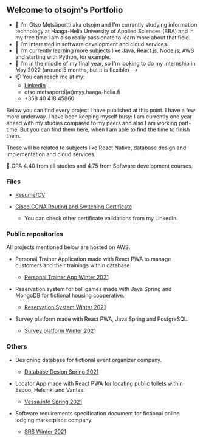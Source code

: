 ## Welcome to otsojm's Portfolio

- 👋 I’m Otso Metsäportti aka otsojm and I'm currently studying information technology at Haaga-Helia University of Applied Sciences (BBA) and 
      in my free time I am also really passionate to learn more about that field.
- 👀 I’m interested in software development and cloud services.
- 🌱 I’m currently learning more subjects like Java, React.js, Node.js, AWS and starting with Python, for example.
- 💞️ I’m in the middle of my final year, so I'm looking to do my internship in May 2022 (around 5 months, but it is flexible) -->
- 📫 You can reach me at my:
  - [LinkedIn](https://fi.linkedin.com/in/otso-metsaportti)
  - otso.metsaportti(at)myy.haaga-helia.fi
  - +358 40 418 45860

Below you can find every project I have published at this point. I have a few more underway. I have been keeping myself busy: I am currently one year ahead with my studies compared to my peers and also I am working part-time. But you can find them here, when I am able to find the time to finish them.

These will be related to subjects like React Native, database design and implementation and cloud services.

🏫 GPA 4.40 from all studies and 4.75 from Software development courses.

### Files

- [Resume/CV](https://otsojm.github.io/otsojm-Portfolio/Otso_Metsaportti_Resume.pdf)

- [Cisco CCNA Routing and Switching Certificate](https://otsojm.github.io/otsojm-Portfolio/Otso_Metsaportti_Cisco_Certificate.pdf)
  - You can check other certificate validations from my LinkedIn.

### Public repositories

All projects mentioned below are hosted on AWS.

- Personal Trainer Application made with React PWA to manage customers and their trainings within database.
  - [Personal Trainer App Winter 2021](https://github.com/otsojm/HH_React_PersonalTrainer)

- Reservation system for ball games made with Java Spring and MongoDB for fictional housing cooperative.
  - [Reservation System Winter 2021](https://github.com/otsojm/HH_JavaSpring_ResSystem)

- Survey platform made with React PWA, Java Spring and PostgreSQL.
  - [Survey platform Winter 2021](https://github.com/otsojm/HH_Surveyplatform_FrontEnd)   

### Others

- Designing database for fictional event organizer company.
  - [Database Design Spring 2021](https://otsojm.github.io/otsojm-Portfolio/DatabaseDesign_Spring2021.pdf)

- Locator App made with React PWA for locating public toilets within Espoo, Helsinki and Vantaa.
  - [Vessa.info Spring 2021](https://vessa.info)

- Software requirements specification document for fictional online lodging marketplace company.
  - [SRS Winter 2021](https://otsojm.github.io/otsojm-Portfolio/SRS_Winter2021.pdf)
